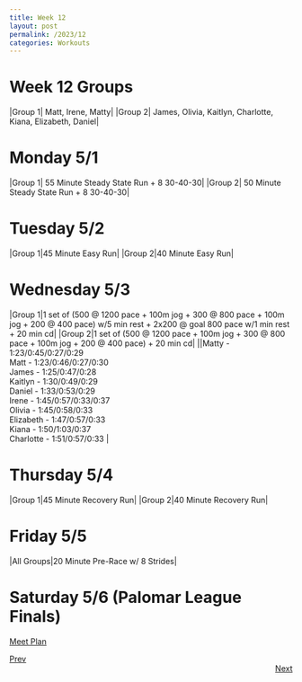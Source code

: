 ```yaml
---
title: Week 12
layout: post
permalink: /2023/12
categories: Workouts
---
```



# Week 12 Groups

|Group 1| Matt, Irene, Matty|
|Group 2| James, Olivia, Kaitlyn, Charlotte, Kiana, Elizabeth, Daniel|

# Monday 5/1

|Group 1| 55 Minute Steady State Run + 8 30-40-30|
|Group 2| 50 Minute Steady State Run + 8 30-40-30|

# Tuesday 5/2

|Group 1|45 Minute Easy Run|
|Group 2|40 Minute Easy Run| 

# Wednesday 5/3 

|Group 1|1 set of (500 @ 1200 pace + 100m jog + 300 @ 800 pace + 100m jog + 200 @ 400 pace) w/5 min rest + 2x200 @ goal 800 pace w/1 min rest + 20 min cd| 
|Group 2|1 set of (500 @ 1200 pace + 100m jog + 300 @ 800 pace + 100m jog + 200 @ 400 pace) + 20 min cd|
||Matty - 1:23/0:45/0:27/0:29 <br> Matt - 1:23/0:46/0:27/0:30 <br> James - 1:25/0:47/0:28 <br> Kaitlyn - 1:30/0:49/0:29 <br> Daniel - 1:33/0:53/0:29 <br> Irene - 1:45/0:57/0:33/0:37 <br> Olivia - 1:45/0:58/0:33 <br> Elizabeth - 1:47/0:57/0:33 <br> Kiana - 1:50/1:03/0:37 <br> Charlotte - 1:51/0:57/0:33 |

# Thursday 5/4

|Group 1|45 Minute Recovery Run|
|Group 2|40 Minute Recovery Run| 

# Friday 5/5 

|All Groups|20 Minute Pre-Race w/ 8 Strides|

# Saturday 5/6 (Palomar League Finals)

[Meet Plan]({{site.baseurl}}/2023/PLF)


<div style="text-align: left"> <a href="{{site.baseurl}}/2023/11">Prev</a></div> 
<div style="text-align: right"> <a href="{{site.baseurl}}/2023/13">Next</a></div>